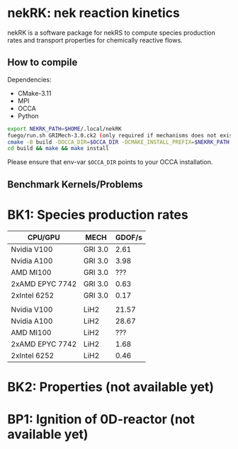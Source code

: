# nekRK: nek reaction kinetics

nekRK is a software package for nekRS to compute species production rates and transport properties for chemically reactive flows.

## How to compile
Dependencies:
- CMake-3.11
- MPI
- OCCA
- Python

```sh
export NEKRK_PATH=$HOME/.local/nekRK
fuego/run.sh GRIMech-3.0.ck2 (only required if mechanisms does not exist in share/mechanism)
cmake -B build -DOCCA_DIR=$OCCA_DIR -DCMAKE_INSTALL_PREFIX=$NEKRK_PATH 
cd build && make && make install
```
Please ensure that env-var `$OCCA_DIR` points to your OCCA installation. 

## Benchmark Kernels/Problems

# BK1: Species production rates

| CPU/GPU         | MECH    | GDOF/s |
| --------------- | ------- | ------ |
| Nvidia V100     | GRI 3.0 |  2.61  | 
| Nvidia A100     | GRI 3.0 |  3.98  |
| AMD MI100       | GRI 3.0 |  ???   |
| 2xAMD EPYC 7742 | GRI 3.0 |  0.63  |
| 2xIntel 6252    | GRI 3.0 |  0.17  |
|                 |         |        | 
| Nvidia V100     | LiH2    | 21.57  |
| Nvidia A100     | LiH2    | 28.67  | 
| AMD MI100       | LiH2    |  ???   |
| 2xAMD EPYC 7742 | LiH2    |  1.68  |
| 2xIntel 6252    | LiH2    |  0.46  |

# BK2: Properties (not available yet)

# BP1: Ignition of 0D-reactor (not available yet)



